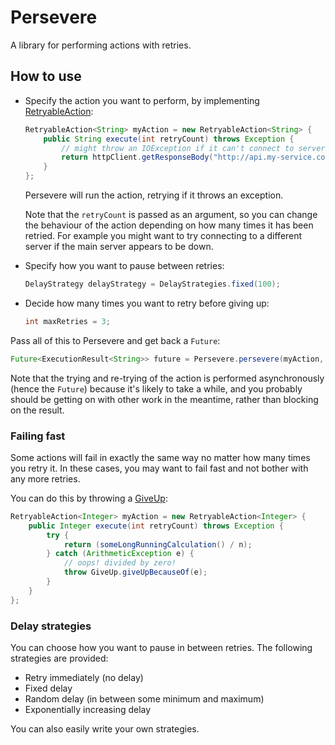 # Persevere

A library for performing actions with retries.

## How to use

* Specify the action you want to perform, by implementing [RetryableAction](src/main/java/com/github/cb372/persevere/action/RetryableAction.java):

    ````java
    RetryableAction<String> myAction = new RetryableAction<String> {
        public String execute(int retryCount) throws Exception {
            // might throw an IOException if it can't connect to server
            return httpClient.getResponseBody("http://api.my-service.com");
        }
    };
    ````

    Persevere will run the action, retrying if it throws an exception. 

    Note that the `retryCount` is passed as an argument, so you can change the behaviour of the action depending on how many times it has been retried.
    For example you might want to try connecting to a different server if the main server appears to be down.

* Specify how you want to pause between retries:

    ````java
    DelayStrategy delayStrategy = DelayStrategies.fixed(100);
    ````

* Decide how many times you want to retry before giving up:

    ````java
    int maxRetries = 3;
    ````

Pass all of this to Persevere and get back a `Future`:

````java
Future<ExecutionResult<String>> future = Persevere.persevere(myAction, delayStrategy, maxRetries);
````

Note that the trying and re-trying of the action is performed asynchronously (hence the `Future`) because it's likely to take a while, and you probably should be getting on with other work in the meantime, rather than blocking on the result.

### Failing fast

Some actions will fail in exactly the same way no matter how many times you retry it. In these cases, you may want to fail fast and not bother with any more retries.

You can do this by throwing a [GiveUp](src/main/java/com/github/cb372/persevere/action/GiveUp.java):

````java
RetryableAction<Integer> myAction = new RetryableAction<Integer> {
    public Integer execute(int retryCount) throws Exception {
        try {
            return (someLongRunningCalculation() / n);
        } catch (ArithmeticException e) {
            // oops! divided by zero!
            throw GiveUp.giveUpBecauseOf(e);
        }
    }
};
````

### Delay strategies

You can choose how you want to pause in between retries. The following strategies are provided:

* Retry immediately (no delay)
* Fixed delay
* Random delay (in between some minimum and maximum)
* Exponentially increasing delay

You can also easily write your own strategies.

